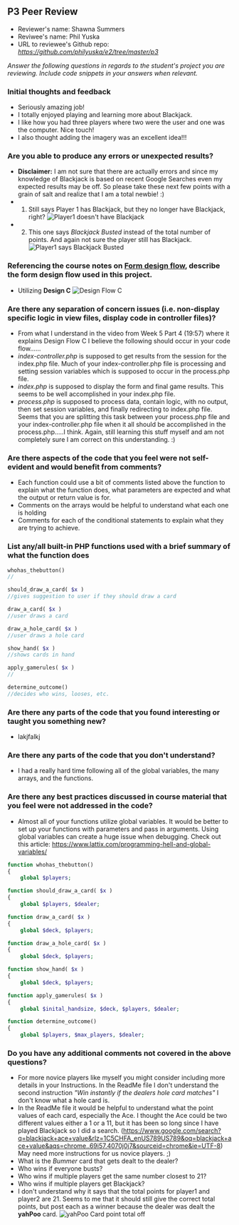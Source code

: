 ## P3 Peer Review

+ Reviewer's name: Shawna Summers
+ Reviwee's name: Phil Yuska
+ URL to reviewee's Github repo: *<https://github.com/philyuska/e2/tree/master/p3>*

*Answer the following questions in regards to the student's project you are reviewing. Include code snippets in your answers when relevant.*

### Initial thoughts and feedback
- Seriously amazing job!  
- I totally enjoyed playing and learning more about Blackjack.  
- I like how you had three players where two were the user and one was the computer.  Nice touch!
- I also thought adding the imagery was an excellent idea!!!

### Are you able to produce any errors or unexpected results?
- **Disclaimer:**  I am not sure that there are actually errors and since my knowledge of Blackjack is based on recent Google Searches even my expected results may be off.  So please take these next few points with a grain of salt and realize that I am a total newbie!  :)
- 1.  Still says Player 1 has Blackjack, but they no longer have Blackjack, right?
![Player1 doesn't have Blackjack](https://github.com/smsummers1/e2/blob/master/PeerReview/Screen%20Shot%202019-10-25%20at%206.57.37%20PM.png)
- 2.  This one says *Blackjack Busted* instead of the total number of points. And again not sure the player still has Blackjack.
![Player1 says Blackjack Busted](https://github.com/smsummers1/e2/blob/master/PeerReview/Screen%20Shot%202019-10-25%20at%207.09.16%20PM.png)

### Referencing the course notes on [Form design flow](https://hesweb.dev/e2/notes#/php/form-flow), describe the form design flow used in this project.
- Utilizing **Design C**
![Design Flow C](https://github.com/smsummers1/e2/blob/master/PeerReview/Screen%20Shot%202019-10-26%20at%209.47.58%20AM.png)
### Are there any separation of concern issues (i.e. non-display specific logic in view files, display code in controller files)? 
- From what I understand in the video from Week 5 Part 4 (19:57) where it explains Design Flow C I believe the following should occur in your code flow......
- *index-controller.php* is supposed to get results from the session for the index.php file.  Much of your index-controller.php file is processing and setting session variables which is supposed to occur in the process.php file.
- *index.php* is supposed to display the form and final game results. This seems to be well accomplished in your index.php file.
- *process.php* is supposed to process data, contain logic, with no output, then set session variables, and finally redirecting to index.php file.  Seems that you are splitting this task between your process.php file and your index-controller.php file when it all should be accomplished in the process.php.....I think.  Again, still learning this stuff myself and am not completely sure I am correct on this understanding.  :)

### Are there aspects of the code that you feel were not self-evident and would benefit from comments?
- Each function could use a bit of comments listed above the function to explain what the function does, what parameters are expected and what the output or return value is for.
- Comments on the arrays would be helpful to understand what each one is holding
- Comments for each of the conditional statements to explain what they are trying to achieve.


### List any/all built-in PHP functions used with a brief summary of what the function does


```php
whohas_thebutton()
//
```
  
```php
should_draw_a_card( $x )
//gives suggestion to user if they should draw a card
```

```php
draw_a_card( $x )
//user draws a card
```

```php
draw_a_hole_card( $x )
//user draws a hole card
```

```php
show_hand( $x )
//shows cards in hand
```

```php
apply_gamerules( $x )
//
```

```php
determine_outcome()
//decides who wins, looses, etc.
```

### Are there any parts of the code that you found interesting or taught you something new?
- lakjfalkj

### Are there any parts of the code that you don't understand?
- I had a really hard time following all of the global variables, the many arrays, and the functions.  

### Are there any best practices discussed in course material that you feel were not addressed in the code?
- Almost all of your functions utilize global variables.  It would be better to set up your functions with parameters and pass in arguments.  Using global variables can create a huge issue when debugging.  Check out this article:  https://www.lattix.com/programming-hell-and-global-variables/
```php 
function whohas_thebutton()
{
	global $players;
```
  
```php
function should_draw_a_card( $x )
{
	global $players, $dealer;
```
```php
function draw_a_card( $x )
{
	global $deck, $players;
```
```php
function draw_a_hole_card( $x )
{
	global $deck, $players;
```
```php
function show_hand( $x )
{
	global $deck, $players;
```
```php
function apply_gamerules( $x )
{
	global $inital_handsize, $deck, $players, $dealer;
```
```php
function determine_outcome()
{
	global $players, $max_players, $dealer;
```

### Do you have any additional comments not covered in the above questions?
- For more novice players like myself you might consider including more details in your Instructions.  In the ReadMe file I don't understand the second instruction *"Win instantly if the dealers hole card matches"* I don't know what a hole card is.
- In the ReadMe file it would be helpful to understand what the point values of each card, especially the Ace.  I thought the Ace could be two different values either a 1 or a 11, but it has been so long since I have played Blackjack so I did a search.  (https://www.google.com/search?q=blackjack+ace+value&rlz=1C5CHFA_enUS789US789&oq=blackjack+ace+value&aqs=chrome..69i57.4070j0j7&sourceid=chrome&ie=UTF-8)  May need more instructions for us novice players.  ;)
- What is the *Bummer* card that gets dealt to the dealer?
- Who wins if everyone busts?
- Who wins if multiple players get the same number closest to 21?
- Who wins if multiple players get Blackjack?
- I don't understand why it says that the total points for player1 and player2 are 21.  Seems to me that it should still give the correct total points, but post each as a winner because the dealer was dealt the **yahPoo** card.
![yahPoo Card point total off](https://github.com/smsummers1/e2/blob/master/PeerReview/Screen%20Shot%202019-10-25%20at%207.16.52%20PM.png)



